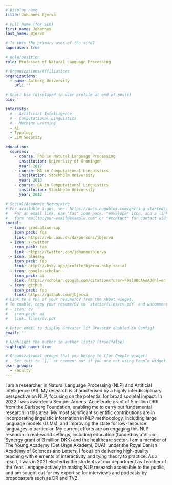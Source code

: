 ```yaml
---
# Display name
title: Johannes Bjerva

# Full Name (for SEO)
first_name: Johannes
last_name: Bjerva

# Is this the primary user of the site?
superuser: true

# Role/position
role: Professor of Natural Language Processing

# Organizations/Affiliations
organizations:
  - name: Aalborg University
    url: ''

# Short bio (displayed in user profile at end of posts)
bio: ''

interests:
  # - Artificial Intelligence
  # - Computational Linguistics
  # - Machine Learning
  - AI
  - Typology
  - LLM Security

education:
  courses:
    - course: PhD in Natural Language Processing
      institution: University of Groningen
      year: 2017
    - course: MA in Computational Linguistics
      institution: Stockholm University
      year: 2013
    - course: BA in Computational Linguistics
      institution: Stockholm University
      year: 2012

# Social/Academic Networking
# For available icons, see: https://docs.hugoblox.com/getting-started/page-builder/#icons
#   For an email link, use "fas" icon pack, "envelope" icon, and a link in the
#   form "mailto:your-email@example.com" or "#contact" for contact widget.
social:
  - icon: graduation-cap
    icon_pack: fas
    link: https://vbn.aau.dk/da/persons/jbjerva
  - icon: x-twitter
    icon_pack: fab
    link: https://twitter.com/johannesbjerva
  - icon: bluesky
    icon_pack: fab
    link: https://bsky.app/profile/bjerva.bsky.social
  - icon: google-scholar
    icon_pack: ai
    link: https://scholar.google.com/citations?user=F9zlUBcAAAAJ&hl=en
  - icon: github
    icon_pack: fab
    link: https://github.com/jbjerva
# Link to a PDF of your resume/CV from the About widget.
# To enable, copy your resume/CV to `static/files/cv.pdf` and uncomment the lines below.
# - icon: cv
#   icon_pack: ai
#   link: files/cv.pdf

# Enter email to display Gravatar (if Gravatar enabled in Config)
email: ''

# Highlight the author in author lists? (true/false)
highlight_name: true

# Organizational groups that you belong to (for People widget)
#   Set this to `[]` or comment out if you are not using People widget.
user_groups:
  - Faculty
---
```


I am a researcher in Natural Language Processing (NLP) and Artificial Intelligence (AI). My research is characterised by a highly interdisciplinary perspective on NLP, focusing on the potential for broad societal impact. In 2022 I was awarded a Semper Ardens: Accelerate grant of 5 million DKK from the Carlsberg Foundation, enabling me to carry out fundamental research in this area. My most significant scientific contributions are in incorporating linguistic information in NLP methodology, including large language models (LLMs), and improving the state for low-resource languages in particular. My current efforts are on engaging this NLP research in real-world settings, including education (funded by a Villum Synergy grant of 3 million DKK) and the healthcare sector. I am a member of The Young Academy (Det Unge Akademi, DUA), under the Royal Danish Academy of Sciences and Letters. I focus on delivering high-quality teaching with elements of interactivity and tying theory to practice. As a result, I was in 2021 electedby the students at our department as Teacher of the Year. I engage actively in making NLP research accessible to the public, and am sought out for my expertise for interviews and podcasts by broadcasters such as DR and TV2.